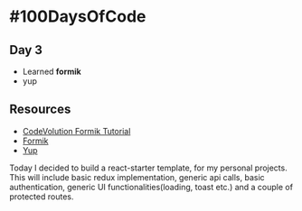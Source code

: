 # #100DaysOfCode
## Day 3
* Learned **formik**
* yup


## Resources
* [CodeVolution Formik Tutorial](https://www.youtube.com/watch?v=dWKPkGDe9pw&list=PLC3y8-rFHvwiPmFbtzEWjESkqBVDbdgGu)
* [Formik](https://formik.org/docs/overview)
* [Yup](https://github.com/jquense/yup)

Today I decided to build a react-starter template, for my personal projects. This will include basic redux implementation, generic api calls, basic authentication, generic UI functionalities(loading, toast etc.) and a couple of protected routes.